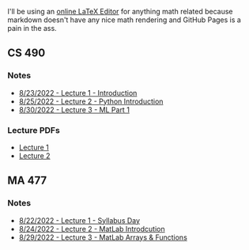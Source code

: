 <p>I'll be using an <a href="https://latex.codecogs.com/">online LaTeX Editor</a> for anything math related because markdown doesn't have any nice math rendering and GitHub Pages is a pain in the ass.</p>

## CS 490

### Notes

- [8/23/2022 - Lecture 1 - Introduction](./CS490_IntroToAI/lec1_introduction.md)
- [8/25/2022 - Lecture 2 - Python Introduction](./CS490_IntroToAI/lec2_pythonIntro.md)
- [8/30/2022 - Lecture 3 - ML Part 1](./CS490_IntroToAI/lec3)

### Lecture PDFs

- <a href="https://mega.nz/file/xHcmyQIR#B9MA8NBvJrfNgdtSr1gbnq2VQ5tHRIis-NnzOfGN_xA" target="_blank">Lecture 1</a>
- <a href="https://mega.nz/file/xDdHVYrT#7C1czIVl3AtBQmuusAe2vFhFAeB0ULumMOiS6NB52uU" target="_blank_">Lecture 2</a>

## MA 477

### Notes

- [8/22/2022 - Lecture 1 - Syllabus Day](./MA477_CompMath/lec1_introduction)
- [8/24/2022 - Lecture 2 - MatLab Introdcution](./MA477_CompMath/lec2)
- [8/29/2022 - Lecture 3 - MatLab Arrays & Functions](./MA477_CompMath/lec3)
